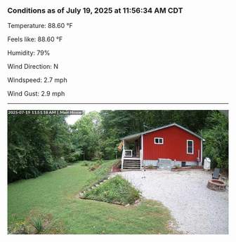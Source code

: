 ### Conditions as of July 19, 2025 at 11:56:34 AM CDT 

Temperature: 88.60 &deg;F

Feels like: 88.60 &deg;F

Humidity: 79%

Wind Direction: N

Windspeed: 2.7 mph

Wind Gust: 2.9 mph

---

<img src="./images/latest.jpeg"/>

